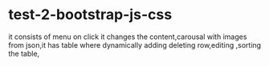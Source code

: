 # test-2-bootstrap-js-css
it consists of menu on click it changes the content,carousal with images from json,it has table where dynamically adding deleting row,editing ,sorting the table,
